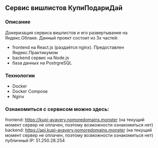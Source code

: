 ## Сервис вишлистов КупиПодариДай
### Описание
Докеризация сервиса вишлистов и его развертывание на Яндекс.Облаке.
Данный проект состоит из 3х частей:
- frontend на React.js (раздаётся nginx). Предоставлен Яндекс.Практикумом
- backend сервис на Node.js
- база данных на PostrgreSQL

### Технологии
- Docker
- Docker Compose
- Nginx

### Ознакомиться с сервисом можно здесь: 
frontend: https://kupi-avavery.nomoredomains.monster (на текущий момент сервер не оплачен, поэтому возможности ознакомиться нет)  
backend: https://api.kupi-avavery.nomoredomains.monster (на текущий момент сервер не оплачен, поэтому возможности ознакомиться нет)  
публичный IP: 51.250.28.254  
